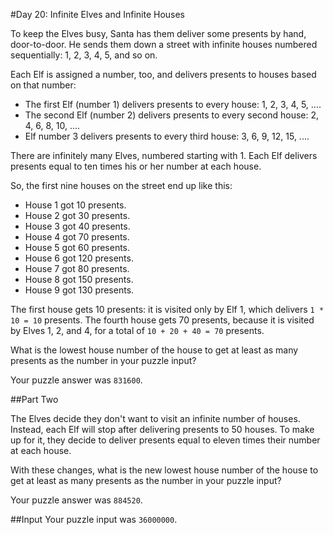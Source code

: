 #Day 20: Infinite Elves and Infinite Houses

To keep the Elves busy, Santa has them deliver some presents by hand, door-to-door. He sends them down a street with infinite houses numbered sequentially: 1, 2, 3, 4, 5, and so on.

Each Elf is assigned a number, too, and delivers presents to houses based on that number:

* The first Elf (number 1) delivers presents to every house: 1, 2, 3, 4, 5, ....
* The second Elf (number 2) delivers presents to every second house: 2, 4, 6, 8, 10, ....
* Elf number 3 delivers presents to every third house: 3, 6, 9, 12, 15, ....

There are infinitely many Elves, numbered starting with 1. Each Elf delivers presents equal to ten times his or her number at each house.

So, the first nine houses on the street end up like this:

* House 1 got 10 presents.
* House 2 got 30 presents.
* House 3 got 40 presents.
* House 4 got 70 presents.
* House 5 got 60 presents.
* House 6 got 120 presents.
* House 7 got 80 presents.
* House 8 got 150 presents.
* House 9 got 130 presents.

The first house gets 10 presents: it is visited only by Elf 1, which delivers `1 * 10 = 10` presents. The fourth house gets 70 presents, because it is visited by Elves 1, 2, and 4, for a total of `10 + 20 + 40 = 70` presents.

What is the lowest house number of the house to get at least as many presents as the number in your puzzle input?

Your puzzle answer was `831600`.

##Part Two

The Elves decide they don't want to visit an infinite number of houses. Instead, each Elf will stop after delivering presents to 50 houses. To make up for it, they decide to deliver presents equal to eleven times their number at each house.

With these changes, what is the new lowest house number of the house to get at least as many presents as the number in your puzzle input?

Your puzzle answer was `884520`.

##Input
Your puzzle input was `36000000`.